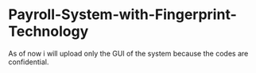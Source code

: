 # Payroll-System-with-Fingerprint-Technology
As of now i will upload only the GUI of the system because the codes are confidential.
